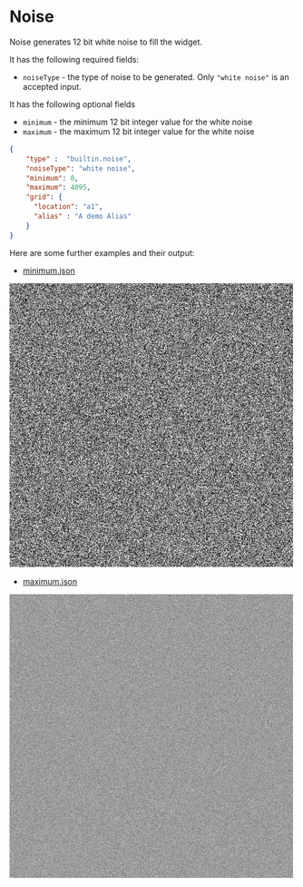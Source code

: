 # Noise

Noise generates 12 bit white noise to fill the widget.

It has the following required fields:

- `noiseType` - the type of noise to be generated. Only 
`"white noise"` is an accepted input.

It has the following optional fields

- `minimum` - the minimum 12 bit integer value for the white noise
- `maximum` - the maximum 12 bit integer value for the white noise

```json
{
    "type" :  "builtin.noise",
    "noiseType": "white noise",
    "minimum": 0,
    "maximum": 4095,
    "grid": {
      "location": "a1",
      "alias" : "A demo Alias"
    }
}
```

Here are some further examples and their output:

- [minimum.json](../../exampleJson/builtin.noise/minimum-example.json)

![image](../../exampleJson/builtin.noise/minimum-example.png)

- [maximum.json](../../exampleJson/builtin.noise/maximum-example.json)

![image](../../exampleJson/builtin.noise/maximum-example.png)
